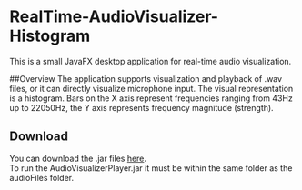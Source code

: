 # RealTime-AudioVisualizer-Histogram
This is a small JavaFX desktop application for real-time audio visualization.

##Overview
The application supports visualization and playback of .wav files, or it can directly visualize microphone input. The visual representation is a histogram. Bars on the X axis represent frequencies ranging from 43Hz up to 22050Hz, the Y axis represents frequency magnitude (strength).


## Download
You can download the .jar files [here](downloads).<br>
To run the AudioVisualizerPlayer.jar it must be within the same folder as the audioFiles folder.
